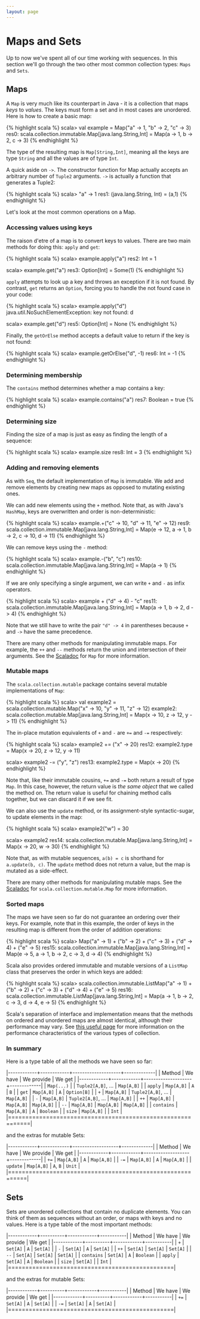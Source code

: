 ```yaml
---
layout: page
---
```


# Maps and Sets

Up to now we've spent all of our time working with sequences. In this section we'll go through the two other most common collection types: `Maps` and `Sets`.

## Maps

A `Map` is very much like its counterpart in Java - it is a collection that maps *keys* to *values*. The keys must form a set and in most cases are unordered. Here is how to create a basic map:

{% highlight scala %}
scala> val example = Map("a" -> 1, "b" -> 2, "c" -> 3)
res0: scala.collection.immutable.Map[java.lang.String,Int] =
        Map(a -> 1, b -> 2, c -> 3)
{% endhighlight %}

The type of the resulting map is `Map[String,Int]`, meaning all the keys are type `String` and all the values are of type `Int`.

A quick aside on `->`. The constructor function for Map actually accepts an arbitrary number of `Tuple2` arguments. `->` is actually a function that generates a Tuple2:

{% highlight scala %}
scala> "a" -> 1
res1: (java.lang.String, Int) = (a,1)
{% endhighlight %}

Let's look at the most common operations on a Map.

### Accessing values using keys

The raison d'etre of a map is to convert keys to values. There are two main methods for doing this: `apply` and `get`:

{% highlight scala %}
scala> example.apply("a")
res2: Int = 1

scala> example.get("a")
res3: Option[Int] = Some(1)
{% endhighlight %}

`apply` attempts to look up a key and throws an exception if it is not found. By contrast, `get` returns an `Option`, forcing you to handle the not found case in your code:

{% highlight scala %}
scala> example.apply("d")
java.util.NoSuchElementException: key not found: d

scala> example.get("d")
res5: Option[Int] = None
{% endhighlight %}

Finally, the `getOrElse` method accepts a default value to return if the key is not found:

{% highlight scala %}
scala> example.getOrElse("d", -1)
res6: Int = -1
{% endhighlight %}


### Determining membership

The `contains` method determines whether a map contains a key:

{% highlight scala %}
scala> example.contains("a")
res7: Boolean = true
{% endhighlight %}

### Determining size

Finding the size of a map is just as easy as finding the length of a sequence:

{% highlight scala %}
scala> example.size
res8: Int = 3
{% endhighlight %}

### Adding and removing elements

As with `Seq`, the default implementation of `Map` is immutable. We add and remove elements by creating new maps as opposed to mutating existing ones.

We can add new elements using the `+` method. Note that, as with Java's `HashMap`, keys are overwritten and order is non-deterministic:

{% highlight scala %}
scala> example.+("c" -> 10, "d" -> 11, "e" -> 12)
res9: scala.collection.immutable.Map[java.lang.String,Int] =
        Map(e -> 12, a -> 1, b -> 2, c -> 10, d -> 11)
{% endhighlight %}

We can remove keys using the `-` method:

{% highlight scala %}
scala> example.-("b", "c")
res10: scala.collection.immutable.Map[java.lang.String,Int] =
        Map(a -> 1)
{% endhighlight %}

If we are only specifying a single argument, we can write `+` and `-` as infix operators.

{% highlight scala %}
scala> example + ("d" -> 4) - "c"
res11: scala.collection.immutable.Map[java.lang.String,Int] =
         Map(a -> 1, b -> 2, d -> 4)
{% endhighlight %}

Note that we still have to write the pair `"d" -> 4` in parentheses because `+` and `->` have the same precedence.

There are many other methods for manipulating immutable maps. For example, the `++` and `--` methods return the union and intersection of their arguments. See the [Scaladoc](file://localhost/usr/local/Cellar/scala/2.9.1/doc/scala-devel-docs/api/scala/collection/Map.html) for `Map` for more information.

### Mutable maps

The `scala.collection.mutable` package contains several mutable implementations of `Map`:

{% highlight scala %}
scala> val example2 = scala.collection.mutable.Map("x" -> 10, "y" -> 11, "z" -> 12)
example2: scala.collection.mutable.Map[java.lang.String,Int] =
            Map(x -> 10, z -> 12, y -> 11)
{% endhighlight %}

The in-place mutation equivalents of `+` and `-` are `+=` and `-=` respectively:

{% highlight scala %}
scala> example2 += ("x" -> 20)
res12: example2.type = Map(x -> 20, z -> 12, y -> 11)

scala> example2 -= ("y", "z")
res13: example2.type = Map(x -> 20)
{% endhighlight %}

Note that, like their immutable cousins, `+=` and `-=` both return a result of type `Map`. In this case, however, the return value is *the same object* that we called the method on. The return value is useful for chaining method calls together, but we can discard it if we see fit.

We can also use the `update` method, or its assignment-style syntactic-sugar, to update elements in the map:

{% highlight scala %}
scala> example2("w") = 30

scala> example2
res14: scala.collection.mutable.Map[java.lang.String,Int] = Map(x -> 20, w -> 30)
{% endhighlight %}

Note that, as with mutable sequences, `a(b) = c` is shorthand for `a.update(b, c)`. The `update` method does not return a value, but the map is mutated as a side-effect.

There are many other methods for manipulating mutable maps. See the [Scaladoc](file://localhost/usr/local/Cellar/scala/2.9.1/doc/scala-devel-docs/api/scala/collection/mutable/Map.html) for `scala.collection.mutable.Map` for more information.

### Sorted maps

The maps we have seen so far do not guarantee an ordering over their keys. For example, note that in this example, the order of keys in the resulting map is different from the order of addition operations:

{% highlight scala %}
scala> Map("a" -> 1) + ("b" -> 2) + ("c" -> 3) +
         ("d" -> 4) + ("e" -> 5)
res15: scala.collection.immutable.Map[java.lang.String,Int] =
         Map(e -> 5, a -> 1, b -> 2, c -> 3, d -> 4)
{% endhighlight %}

Scala also provides ordered immutable and mutable versions of a `ListMap` class that preserves the order in which keys are added:

{% highlight scala %}
scala> scala.collection.immutable.ListMap("a" -> 1) + ("b" -> 2) + ("c" -> 3) +
         ("d" -> 4) + ("e" -> 5)
res16: scala.collection.immutable.ListMap[java.lang.String,Int] =
         Map(a -> 1, b -> 2, c -> 3, d -> 4, e -> 5)
{% endhighlight %}

Scala's separation of interface and implementation means that the methods on ordered and unordered maps are almost identical, although their performance may vary. See [this useful page](http://docs.scala-lang.org/overviews/collections/performance-characteristics.html) for more information on the performance characteristics of the various types of collection.

### In summary

Here is a type table of all the methods we have seen so far:

|------------+------------+--------------------+-------------|
| Method     | We have    | We provide         | We get      |
|------------+------------+--------------------+-------------|
| `Map(...)` |            | `Tuple2[A,B]`, ... | `Map[A,B]`  |
| `apply`    | `Map[A,B]` | `A`                | `B`         |
| `get`      | `Map[A,B]` | `A`                | `Option[B]` |
| `+`        | `Map[A,B]` | `Tuple2[A,B]`, ... | `Map[A,B]`  |
| `-`        | `Map[A,B]` | `Tuple2[A,B]`, ... | `Map[A,B]`  |
| `++`       | `Map[A,B]` | `Map[A,B]`         | `Map[A,B]`  |
| `--`       | `Map[A,B]` | `Map[A,B]`         | `Map[A,B]`  |
| `contains` | `Map[A,B]` | `A`                | `Boolean`   |
| `size`     | `Map[A,B]` |                    | `Int`       |
|============================================================|

and the extras for mutable Sets:

|------------+------------+-------------------+-------------|
| Method     | We have    | We provide        | We get      |
|------------+------------+-------------------+-------------|
| `+=`       | `Map[A,B]` | `A`               | `Map[A,B]`  |
| `-=`       | `Map[A,B]` | `A`               | `Map[A,B]`  |
| `update`   | `Map[A,B]` | `A`, `B`          | `Unit`      |
|===========================================================|

## Sets

Sets are unordered collections that contain no duplicate elements. You can think of them as sequences without an order, or maps with keys and no values. Here is a type table of the most important methods:

|------------+----------+------------+-----------|
| Method     | We have  | We provide | We get    |
|------------+----------+------------+-----------|
| `+`        | `Set[A]` | `A`        | `Set[A]`  |
| `-`        | `Set[A]` | `A`        | `Set[A]`  |
| `++`       | `Set[A]` | `Set[A]`   | `Set[A]`  |
| `--`       | `Set[A]` | `Set[A]`   | `Set[A]`  |
| `contains` | `Set[A]` | `A`        | `Boolean` |
| `apply`    | `Set[A]` | `A`        | `Boolean` |
| `size`     | `Set[A]` |            | `Int`     |
|================================================|

and the extras for mutable Sets:

|------------+----------+------------+-----------|
| Method     | We have  | We provide | We get    |
|------------+----------+------------+-----------|
| `+=`       | `Set[A]` | `A`        | `Set[A]`  |
| `-=`       | `Set[A]` | `A`        | `Set[A]`  |
|================================================|
